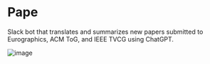 # Pape

Slack bot that translates and summarizes new papers submitted to Eurographics, ACM ToG, and IEEE TVCG using ChatGPT.

![image](https://user-images.githubusercontent.com/30839669/231159623-07d96f50-a621-48ad-b4f9-1f22c00034f7.png)
